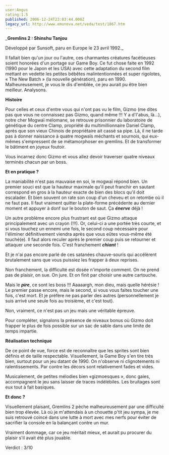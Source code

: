 ```yaml
---
user:Angus
rating:1.5
published: 2006-12-24T23:03:44.000Z
legacy_url: http://www.emunova.net/veda/test/1867.htm
---
```

_**Gremlins 2 : Shinshu Tanjou**  

  

Développé par Sunsoft, paru en Europe le 23 avril 1992\._  

  

  

Il fallait bien qu'un jour ou l'autre, ces charmantes créatures facétieuses soient honorées d'un portage sur Game Boy. Ce fut chose faite en 1992 (1990 pour le Japon et les USA) avec cette adaptation du second film mettant en vedette les petites bébêtes malintentionnées et super rigolotes, « The New Batch » (la nouvelle génération), paru en 1990\. Malheureusement, je vous le dis d'emblée, ce jeu aurait pu être bien meilleur. Analysons.  

  

**Histoire**  

  

Pour celles et ceux d'entre vous qui n'ont pas vu le film, Gizmo (me dites pas que vous ne connaissez pas Gizmo, quand même !!! Y a d'l'abus, là...), notre cher Mogwaï mélomane, se retrouve prisonnier du laboratoire de génétique du centre Clamp, propriété du multimillionnaire Daniel Clamp, après que son vieux Chinois de propriétaire ait cassé sa pipe. Là, il ne tarde pas à donner naissance à quatre mogwaïs méchants et sournois, qui eux-mêmes s'empressent de se métamorphoser en gremlins. Et de transformer le bâtiment en joyeux foutoir.  

  

Vous incarnez donc Gizmo et vous allez devoir traverser quatre niveaux terminés chacun par un boss.  

  

**Et en pratique ?**  

  

La maniabilité n'est pas mauvaise en soi, le mogwaï répond bien. Un premier souci est que la hauteur maximale qu'il peut franchir en sautant correspond en gros à la hauteur exacte de bien des blocs qu'il doit escalader. Et bien souvent on rate son coup d'un cheveu et on retombe où il ne faut pas. Il faut vraiment quitter la plate-forme précédente au dernier moment et appuyer à donf sur le bouton de saut. Ça **_énerve_** déjà !  

Un autre problème encore plus frustrant est que Gizmo attaque principalement avec un crayon (!!!). Or, celui-ci a une portée très courte, et si vous touchez un ennemi une fois, le second coup nécessaire pour l'éliminer définitivement viendra après que vous eûtes vous-même été touché(e). Il faut alors reculer après le premier coup puis se retourner et attaquer une seconde fois. C'est franchement **_chiant_** !  

Et je n'ai pas encore parlé de ces satanées chauve-souris qui accélèrent brutalement sans que vous puissiez les frapper à deux reprises.  

Non franchement, la difficulté est dosée n'importe comment. On ne prend pas de plaisir, on sue. On jure. Et on finit par choisir une autre cartouche.  

  

Mais le **_pire_**, ce sont les boss !!! Aaaaargh, mon dieu, mais quelle hérésie ! Le premier passe encore, mais le second, si vous vous faites toucher une fois, c'est mort. Et je préfère ne pas parler des autres (personnellement je suis arrivé une seule fois au troisième, et c'est tout).  

Non, vraiment, ce n'est pas un jeu mais une véritable épreuve.  

  

Pour compléter, signalons la présence de niveaux bonus où Gizmo doit frapper le plus de fois possible sur un sac de sable dans une limite de temps impartie.  

  

**Réalisation technique**  

  

De ce point de vue, force est de reconnaître que les sprites sont bien définis et de taille respectable. Visuellement, la Game Boy s'en tire très bien, surtout pour un jeu datant de 1990\. On n'observe ni clignotements ni ralentissements. Par contre les décors sont relativement fades et vides.  

Musicalement, de petites mélodies bien «gizmoesques », donc gaies, accompagnent le jeu sans laisser de traces indélébiles. Les bruitages sont eux tout à fait basiques.  

  

**Et donc ?**  

  

Visuellement plaisant, Gremlins 2 pèche malheureusement par une difficulté bien trop élevée. Là où je m'attendais à un chouette p'tit jeu sympa, je me suis retrouvé coincé dans une lutte à mort avec mes nerfs pour éviter de sacrifier la console en la balançant contre un mur.  

Vraiment dommage, car ce jeu méritait mieux, et aurait pu procurer du plaisir s'il avait été plus jouable.  

  

Verdict : 3/10